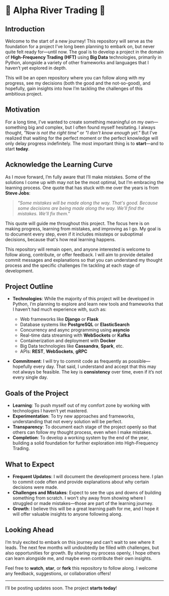 # 🌊 **Alpha River Trading** 🌊

## Introduction

Welcome to the start of a new journey! This repository will serve as the foundation for a project I've long been planning to embark on, but never quite felt ready for—until now. The goal is to develop a project in the domain of **High-Frequency Trading (HFT)** using **Big Data** technologies, primarily in Python, alongside a variety of other frameworks and languages that I haven’t yet explored in depth.

This will be an open repository where you can follow along with my progress, see my decisions (both the good and the not-so-good), and hopefully, gain insights into how I’m tackling the challenges of this ambitious project.

## Motivation

For a long time, I’ve wanted to create something meaningful on my own—something big and complex, but I often found myself hesitating. I always thought, *"Now is not the right time"* or *"I don’t know enough yet."* But I’ve realized that waiting for the perfect moment or the perfect knowledge will only delay progress indefinitely. The most important thing is to **start**—and to start **today**.

## Acknowledge the Learning Curve

As I move forward, I’m fully aware that I’ll make mistakes. Some of the solutions I come up with may not be the most optimal, but I’m embracing the learning process. One quote that has stuck with me over the years is from **Steve Jobs**:

> *"Some mistakes will be made along the way. That's good. Because some decisions are being made along the way. We'll find the mistakes. We'll fix them."*

This quote will guide me throughout this project. The focus here is on making progress, learning from mistakes, and improving as I go. My goal is to document every step, even if it includes missteps or suboptimal decisions, because that's how real learning happens.

This repository will remain open, and anyone interested is welcome to follow along, contribute, or offer feedback. I will aim to provide detailed commit messages and explanations so that you can understand my thought process and the specific challenges I’m tackling at each stage of development.

## Project Outline

- **Technologies**: While the majority of this project will be developed in Python, I’m planning to explore and learn new tools and frameworks that I haven’t had much experience with, such as:
  - Web frameworks like **Django** or **Flask**
  - Database systems like **PostgreSQL** or **ElasticSearch**
  - Concurrency and async programming using **asyncio**
  - Real-time data streaming with **WebSockets** or **Kafka**
  - Containerization and deployment with **Docker**
  - Big Data technologies like **Cassandra**, **Spark**, etc.
  - APIs: **REST**, **WebSockets**, **gRPC**

- **Commitment**: I will try to commit code as frequently as possible—hopefully every day. That said, I understand and accept that this may not always be feasible. The key is **consistency** over time, even if it’s not every single day.

## Goals of the Project

- **Learning**: To push myself out of my comfort zone by working with technologies I haven’t yet mastered.
- **Experimentation**: To try new approaches and frameworks, understanding that not every solution will be perfect.
- **Transparency**: To document each stage of the project openly so that others can follow my thought process, even when I make mistakes.
- **Completion**: To develop a working system by the end of the year, building a solid foundation for further exploration into High-Frequency Trading.

## What to Expect

- **Frequent Updates**: I will document the development process here. I plan to commit code often and provide explanations about why certain decisions were made.
- **Challenges and Mistakes**: Expect to see the ups and downs of building something from scratch. I won’t shy away from showing where I struggled or made mistakes—those are part of the learning journey.
- **Growth**: I believe this will be a great learning path for me, and I hope it will offer valuable insights to anyone following along.

## Looking Ahead

I’m truly excited to embark on this journey and can’t wait to see where it leads. The next few months will undoubtedly be filled with challenges, but also opportunities for growth. By sharing my process openly, I hope others can learn alongside me, and maybe even contribute their own insights.

Feel free to **watch**, **star**, or **fork** this repository to follow along. I welcome any feedback, suggestions, or collaboration offers!

---

I’ll be posting updates soon. The project **starts today**!
